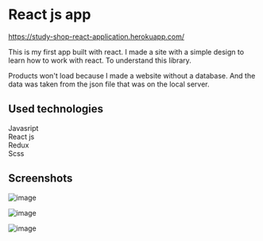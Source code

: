 # React js app

https://study-shop-react-application.herokuapp.com/  

This is my first app built with react. I made a site with a simple design to learn how to work with react. To understand this library.  

Products won't load because I made a website without a database. And the data was taken from the json file that was on the local server.

## Used technologies

Javasript  
React js  
Redux  
Scss  

## Screenshots

![image](https://user-images.githubusercontent.com/55064583/182083572-97a463c1-8f00-4528-bbe9-3c743d8b0514.png)  

![image](https://user-images.githubusercontent.com/55064583/182083615-78c840c2-7cd8-4a54-a976-780a9c0e51e3.png)  

![image](https://user-images.githubusercontent.com/55064583/182083649-d9c56590-72ba-4509-afd5-8cf000c9db2b.png)
